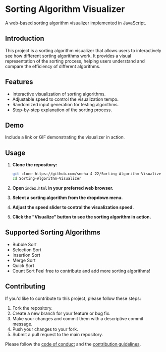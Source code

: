 # Sorting Algorithm Visualizer

A web-based sorting algorithm visualizer implemented in JavaScript.

## Introduction

This project is a sorting algorithm visualizer that allows users to interactively see how different sorting algorithms work. It provides a visual representation of the sorting process, helping users understand and compare the efficiency of different algorithms.

## Features

- Interactive visualization of sorting algorithms.
- Adjustable speed to control the visualization tempo.
- Randomized input generation for testing algorithms.
- Step-by-step explanation of the sorting process.

## Demo

Include a link or GIF demonstrating the visualizer in action.

## Usage

1. **Clone the repository:**

    ```bash
    git clone https://github.com/sneha-4-22/Sorting-Algorithm-Visualizer.git
    cd Sorting-Algorithm-Visualizer
    ```

2. **Open `index.html` in your preferred web browser.**

3. **Select a sorting algorithm from the dropdown menu.**

4. **Adjust the speed slider to control the visualization speed.**

5. **Click the "Visualize" button to see the sorting algorithm in action.**

## Supported Sorting Algorithms

- Bubble Sort
- Selection Sort
- Insertion Sort
- Merge Sort
- Quick Sort
- Count Sort 
Feel free to contribute and add more sorting algorithms!

## Contributing

If you'd like to contribute to this project, please follow these steps:

1. Fork the repository.
2. Create a new branch for your feature or bug fix.
3. Make your changes and commit them with a descriptive commit message.
4. Push your changes to your fork.
5. Submit a pull request to the main repository.

Please follow the [code of conduct](CODE_OF_CONDUCT.md) and the [contribution guidelines](CONTRIBUTING.md).

